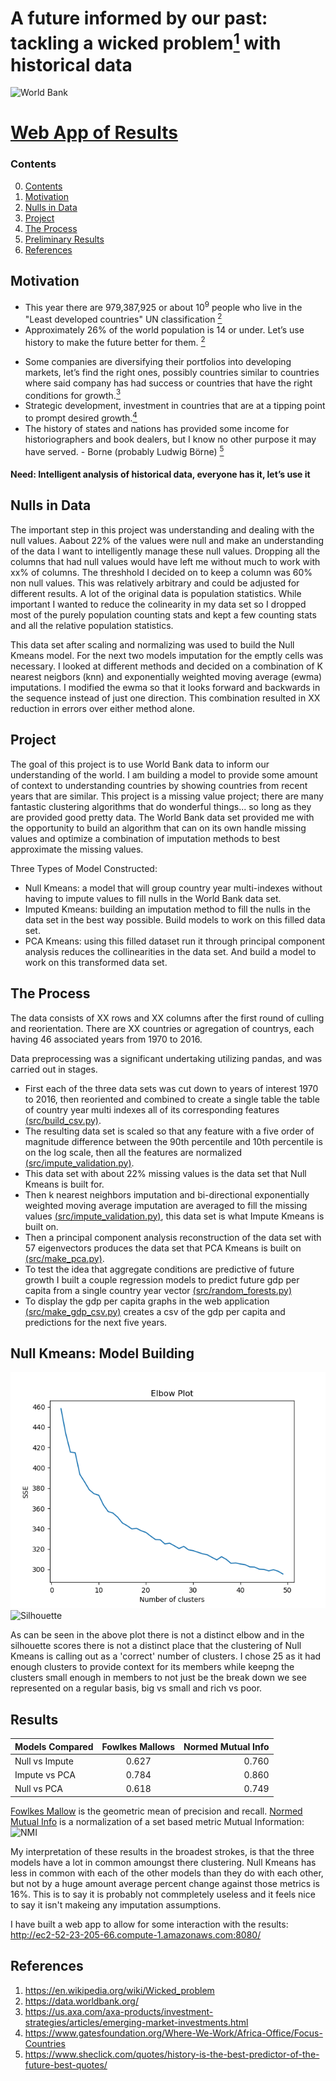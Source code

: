 # A future informed by our past: tackling a wicked problem[<sup>1</sup>](#references) with historical data
![World Bank](http://www.worldbank.org/content/dam/wbr/logo/logo-wb-header-en.svg)

# [Web App of Results](http://ec2-52-23-205-66.compute-1.amazonaws.com:8080/)

### Contents
0. [Contents](#contents)
1. [Motivation](#motivation)
2. [Nulls in Data](#nulls-in-data)
3. [Project](#project)
4. [The Process](#the-process)
5. [Preliminary Results](#preliminary-results)
6. [References](#references)
 
## Motivation
* This year there are 979,387,925 or about 10<sup>9</sup> people who live in the "Least developed countries" UN classification [<sup>2</sup>](#references)
* Approximately 26% of the world population is 14 or under.  Let’s use history to make the future better for them. [<sup>2</sup>](#references)
<!---
* As seen in _ the previous assumption of linear development, maybe being replaced with the need to understand aggregate conditions for development
-->
* Some companies are diversifying their portfolios into developing markets, let’s find the right ones, possibly countries similar to countries where said company has had success or countries that have the right conditions for growth.[<sup>3</sup>](#references)
* Strategic development, investment in countries that are at a tipping point to prompt desired growth.[<sup>4</sup>](#references)
* The history of states and nations has provided some income for historiographers and book dealers, but I know no other purpose it may have served. - Borne (probably Ludwig Börne) [<sup>5</sup>](#references)

#### Need: Intelligent analysis of historical data, everyone has it, let’s use it

## Nulls in Data
<!---
Ghost in the Data
-->
The important step in this project was understanding and dealing with the null values.  Aabout 22% of the values were null and make an understanding of the data I want to intelligently manage these null values.  Dropping all the columns that had null values would have left me without much to work with xx% of columns.  The threshhold I decided on to keep a column was 60% non null values.  This was relatively arbitrary and could be adjusted for different results.  A lot of the original data is population statistics.  While important I wanted to reduce the colinearity in my data set so I dropped most of the purely population counting stats and kept a few counting stats and all the relative population statistics.

This data set after scaling and normalizing was used to build the Null Kmeans model.  For the next two models imputation for the emptly cells was necessary.  I looked at different methods and decided on a combination of K nearest neigbors (knn) and exponentially weighted moving average (ewma) imputations.  I modified the ewma so that it looks forward and backwards in the sequence instead of just one direction.  This combination resulted in XX reduction in errors over either method alone.

## Project
The goal of this project is to use World Bank data to inform our understanding of the world.  I am building a model to provide some amount of context to understanding countries by showing countries from recent years that are similar.  This project is a missing value project; there are many fantastic clustering algorithms that do wonderful things... so long as they are provided good pretty data.  The World Bank data set provided me with the opportunity to build an algorithm that can on its own handle missing values and optimize a combination of imputation methods to best approximate the missing values.

Three Types of Model Constructed:
* Null Kmeans: a model that will group country year multi-indexes without having to impute values to fill nulls in the World Bank data set.
* Imputed Kmeans: building an imputation method to fill the nulls in the data set in the best way possible. Build models to work on this filled data set.
* PCA Kmeans: using this filled dataset run it through principal component analysis reduces the collinearities in the data set.  And build a model to work on this transformed data set.

## The Process
<!---
Trust the Process
-->
The data consists of XX rows and XX columns after the first round of culling and reorientation. There are XX countries or agregation of countrys, each having 46 associated years from 1970 to 2016.  

Data preprocessing was a significant undertaking utilizing pandas, and was carried out in stages.  
* First each of the three data sets was cut down to years of interest 1970 to 2016, then reoriented  and combined to create a single table the table of country year multi indexes all of its corresponding features [(src/build_csv.py)](https://github.com/jakebobu/world-bank/blob/master/src/build_csv.py).  
* The resulting data set is scaled so that any feature with a five order of magnitude difference between the 90th percentile and 10th percentile is on the log scale, then all the features are normalized [(src/impute_validation.py)](https://github.com/jakebobu/world-bank/blob/master/src/impute_validation.py).  
* This data set with about 22% missing values is the data set that Null Kmeans is built for.  
* Then k nearest neighbors imputation and bi-directional exponentially weighted moving average imputation are averaged to fill the missing values [(src/impute_validation.py)](https://github.com/jakebobu/world-bank/blob/master/src/impute_validation.py), this data set is what Impute Kmeans is built on.
* Then a principal component analysis reconstruction of the data set with 57 eigenvectors produces the data set that PCA Kmeans is built on [(src/make_pca.py)](https://github.com/jakebobu/world-bank/blob/master/src/impute_validation.py).
* To test the idea that aggregate conditions are predictive of future growth I built a couple regression models to predict future gdp per capita from a single country year vector [(src/random_forests.py)](https://github.com/jakebobu/world-bank/blob/master/src/random_forests.py)
* To display the gdp per capita graphs in the web application [(src/make_gdp_csv.py)](https://github.com/jakebobu/world-bank/blob/master/src/make_gdp_csv.py) creates a csv of the gdp per capita and predictions for the next five years.

## Null Kmeans: Model Building
![Elbow Plot](https://github.com/jakebobu/world-bank/blob/master/outputs/final_elbow_plot.png)
![Silhouette](file:///home/jake/world-bank/SilhouetteGraph.png)

As can be seen in the above plot there is not a distinct elbow and in the silhouette scores there is not a distinct place that the clustering of Null Kmeans is calling out as a 'correct' number of clusters.  I chose 25 as it had enough clusters to provide context for its members while keepng the clusters small enough in members to not just be the break down we see represented on a regular basis, big vs small and rich vs poor.

## Results

|Models Compared|Fowlkes Mallows|Normed Mutual Info|
| ------------- |:-------------:| ----------------:|
|Null vs Impute |0.627          |0.760             |
| Impute vs PCA |0.784          |0.860             |
|  Null vs PCA  |0.618          |0.749             |

[Fowlkes Mallow](http://wildfire.stat.ucla.edu/pdflibrary/fowlkes.pdf) is the geometric mean of precision and recall.
[Normed Mutual Info](http://scikit-learn.org/stable/modules/generated/sklearn.metrics.mutual_info_score.html) is a normalization of a set based metric Mutual Information:
![NMI](http://www.sciweavers.org/download/Tex2Img_1523556225.png)

My interpretation of these results in the broadest strokes, is that the three models have a lot in common amoungst there clustering.  Null Kmeans has less in common with each of the other models than they do with each other, but not by a huge amount average percent change against those metrics is 16%.  This is to say it is probably not commpletely useless and it feels nice to say it isn't makeing any imputation assumptions.

I have built a web app to allow for some interaction with the results: http://ec2-52-23-205-66.compute-1.amazonaws.com:8080/

## References
1. https://en.wikipedia.org/wiki/Wicked_problem
2. https://data.worldbank.org/
3. https://us.axa.com/axa-products/investment-strategies/articles/emerging-market-investments.html
4. https://www.gatesfoundation.org/Where-We-Work/Africa-Office/Focus-Countries
5. https://www.sheclick.com/quotes/history-is-the-best-predictor-of-the-future-best-quotes/

